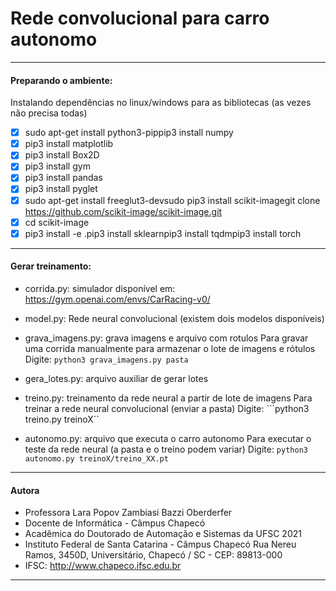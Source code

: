 # Rede convolucional para carro autonomo
-------------------------------------------------------------------------------------------------
#### Preparando o ambiente:
Instalando dependências no linux/windows para as bibliotecas (as vezes não precisa todas)

- [x] sudo apt-get install python3-pippip3 install numpy
- [x] pip3 install matplotlib
- [x] pip3 install Box2D 
- [x] pip3 install gym
- [x] pip3 install pandas 
- [x] pip3 install pyglet
- [x] sudo apt-get install freeglut3-devsudo pip3 install scikit-imagegit clone https://github.com/scikit-image/scikit-image.git
- [x] cd scikit-image
- [x] pip3 install -e .pip3 install sklearnpip3 install tqdmpip3 install torch
-------------------------------------------------------------------------------------------------
#### Gerar treinamento:

- corrida.py: simulador disponível em: https://gym.openai.com/envs/CarRacing-v0/

- model.py: Rede neural convolucional (existem dois modelos disponíveis)

- grava_imagens.py: grava imagens e arquivo com rotulos
    Para gravar uma corrida manualmente para armazenar o lote de imagens e rótulos 
    Digite: ```python3 grava_imagens.py pasta```

- gera_lotes.py: arquivo auxiliar de gerar lotes

- treino.py: treinamento da rede neural a partir de lote de imagens
    Para treinar a rede neural convolucional (enviar a pasta)
    Digite: ```python3 treino.py treinoX``
  
- autonomo.py: arquivo que executa o carro autonomo
    Para executar o teste da rede neural (a pasta e o treino podem variar)
    Digite: ```python3 autonomo.py treinoX/treino_XX.pt```

-------------------------------------------------------------------------------------------------
#### Autora
- Professora Lara Popov Zambiasi Bazzi Oberderfer
- Docente de Informática - Câmpus Chapecó
- Acadêmica do Doutorado de Automação e Sistemas da UFSC 2021  
- Instituto Federal de Santa Catarina - Câmpus Chapecó
Rua Nereu Ramos, 3450D, Universitário, Chapecó / SC - CEP: 89813-000 
- IFSC: http://www.chapeco.ifsc.edu.br
-------------------------------------------------------------------------------------------------